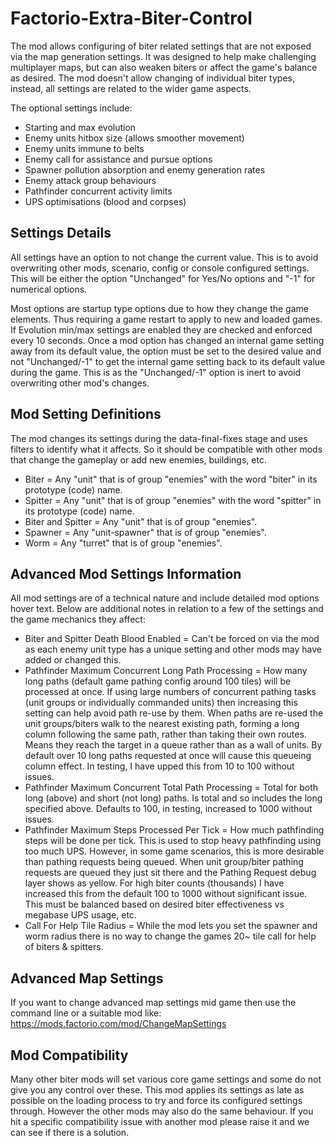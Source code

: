 # Factorio-Extra-Biter-Control



The mod allows configuring of biter related settings that are not exposed via the map generation settings. It was designed to help make challenging multiplayer maps, but can also weaken biters or affect the game's balance as desired. The mod doesn't allow changing of individual biter types, instead, all settings are related to the wider game aspects.

The optional settings include:

 - Starting and max evolution
 - Enemy units hitbox size (allows smoother movement)
 - Enemy units immune to belts
 - Enemy call for assistance and pursue options
 - Spawner pollution absorption and enemy generation rates
 - Enemy attack group behaviours
 - Pathfinder concurrent activity limits
 - UPS optimisations (blood and corpses)

Settings Details
---------
All settings have an option to not change the current value. This is to avoid overwriting other mods, scenario, config or console configured settings. This will be either the option "Unchanged" for Yes/No options and "-1" for numerical options.

Most options are startup type options due to how they change the game elements. Thus requiring a game restart to apply to new and loaded games.
If Evolution min/max settings are enabled they are checked and enforced every 10 seconds.
Once a mod option has changed an internal game setting away from its default value, the option must be set to the desired value and not "Unchanged/-1" to get the internal game setting back to its default value during the game. This is as the "Unchanged/-1" option is inert to avoid overwriting other mod's changes.

Mod Setting Definitions
---------------
The mod changes its settings during the data-final-fixes stage and uses filters to identify what it affects. So it should be compatible with other mods that change the gameplay or add new enemies, buildings, etc.

- Biter = Any "unit" that is of group "enemies" with the word "biter" in its prototype (code) name.
- Spitter = Any "unit" that is of group "enemies" with the word "spitter" in its prototype (code) name.
- Biter and Spitter = Any "unit" that is of group "enemies".
- Spawner = Any "unit-spawner" that is of group "enemies".
- Worm = Any "turret" that is of group "enemies".

Advanced Mod Settings Information
-----------
All mod settings are of a technical nature and include detailed mod options hover text. Below are additional notes in relation to a few of the settings and the game mechanics they affect:

 - Biter and Spitter Death Blood Enabled = Can't be forced on via the mod as each enemy unit type has a unique setting and other mods may have added or changed this.
 - Pathfinder Maximum Concurrent Long Path Processing = How many long paths (default game pathing config around 100 tiles) will be processed at once. If using large numbers of concurrent pathing tasks (unit groups or individually commanded units) then increasing this setting can help avoid path re-use by them. When paths are re-used the unit groups/biters walk to the nearest existing path, forming a long column following the same path, rather than taking their own routes. Means they reach the target in a queue rather than as a wall of units. By default over 10 long paths requested at once will cause this queueing column effect. In testing, I have upped this from 10 to 100 without issues.
 - Pathfinder Maximum Concurrent Total Path Processing = Total for both long (above) and short (not long) paths. Is total and so includes the long specified above. Defaults to 100, in testing, increased to 1000 without issues.
 - Pathfinder Maximum Steps Processed Per Tick = How much pathfinding steps will be done per tick. This is used to stop heavy pathfinding using too much UPS. However, in some game scenarios, this is more desirable than pathing requests being queued. When unit group/biter pathing requests are queued they just sit there and the Pathing Request debug layer shows as yellow. For high biter counts (thousands) I have increased this from the default 100 to 1000 without significant issue. This must be balanced based on desired biter effectiveness vs megabase UPS usage, etc.
 - Call For Help Tile Radius = While the mod lets you set the spawner and worm radius there is no way to change the games 20~ tile call for help of biters & spitters.

Advanced Map Settings
---------
If you want to change advanced map settings mid game then use the command line or a suitable mod like: https://mods.factorio.com/mod/ChangeMapSettings

Mod Compatibility
---------
Many other biter mods will set various core game settings and some do not give you any control over these. This mod applies its settings as late as possible on the loading process to try and force its configured settings through. However the other mods may also do the same behaviour. If you hit a specific compatibility issue with another mod please raise it and we can see if there is a solution.